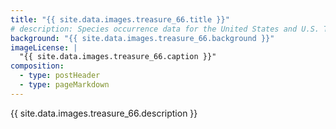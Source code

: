 ```yaml
---
title: "{{ site.data.images.treasure_66.title }}"
# description: Species occurrence data for the United States and U.S. Territories.
background: "{{ site.data.images.treasure_66.background }}"
imageLicense: |
  "{{ site.data.images.treasure_66.caption }}"
composition:
  - type: postHeader
  - type: pageMarkdown
---
```


{{ site.data.images.treasure_66.description }}